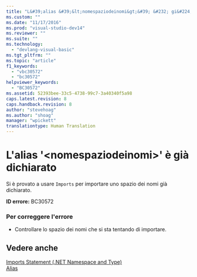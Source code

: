 ```yaml
---
title: "L&#39;alias &#39;&lt;nomespaziodeinomi&gt;&#39; &#232; gi&#224; dichiarato | Microsoft Docs"
ms.custom: ""
ms.date: "11/17/2016"
ms.prod: "visual-studio-dev14"
ms.reviewer: ""
ms.suite: ""
ms.technology: 
  - "devlang-visual-basic"
ms.tgt_pltfrm: ""
ms.topic: "article"
f1_keywords: 
  - "vbc30572"
  - "bc30572"
helpviewer_keywords: 
  - "BC30572"
ms.assetid: 52393bee-33c5-4738-99c7-3a40340f5a98
caps.latest.revision: 8
caps.handback.revision: 8
author: "stevehoag"
ms.author: "shoag"
manager: "wpickett"
translationtype: Human Translation
---
```

# L&#39;alias &#39;&lt;nomespaziodeinomi&gt;&#39; &#232; gi&#224; dichiarato
Si è provato a usare `Imports` per importare uno spazio dei nomi già dichiarato.  
  
 **ID errore:** BC30572  
  
### Per correggere l'errore  
  
-   Controllare lo spazio dei nomi che si sta tentando di importare.  
  
## Vedere anche  
 [Imports Statement \(.NET Namespace and Type\)](../../visual-basic/language-reference/statements/imports-statement-net-namespace-and-type.md)   
 [Alias](../../visual-basic/language-reference/statements/alias-clause.md)